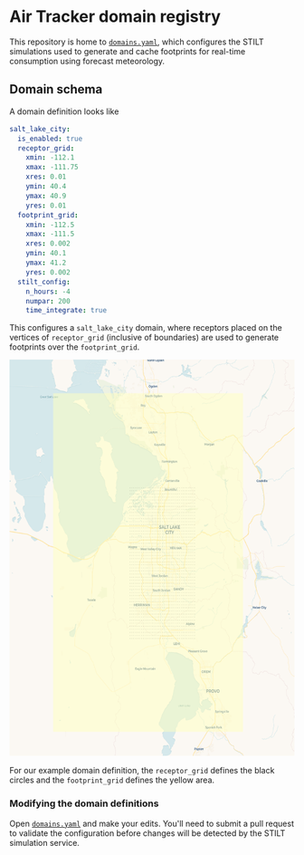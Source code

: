 # Air Tracker domain registry

This repository is home to [`domains.yaml`](domains.yaml), which configures the STILT simulations used to generate and cache footprints for real-time consumption using forecast meteorology.

## Domain schema

A domain definition looks like

```yaml
salt_lake_city:
  is_enabled: true
  receptor_grid:
    xmin: -112.1
    xmax: -111.75
    xres: 0.01
    ymin: 40.4
    ymax: 40.9
    yres: 0.01
  footprint_grid:
    xmin: -112.5
    xmax: -111.5
    xres: 0.002
    ymin: 40.1
    ymax: 41.2
    yres: 0.002
  stilt_config:
    n_hours: -4
    numpar: 200
    time_integrate: true
```

This configures a `salt_lake_city` domain, where receptors placed on the vertices of `receptor_grid` (inclusive of boundaries) are used to generate footprints over the `footprint_grid`.

<p align="center">
<img src="docs/stilt-example-domain.png" height=700></img>
</p>

For our example domain definition, the `receptor_grid` defines the black circles and the `footprint_grid` defines the yellow area.

### Modifying the domain definitions

Open [`domains.yaml`](domains.yaml) and make your edits. You'll need to submit a pull request to validate the configuration before changes will be detected by the STILT simulation service.
